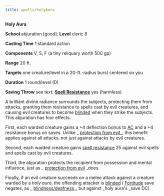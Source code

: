 ```yaml
---
title: spells/holyAura
---
```

 **Holy Aura**

**School** abjuration [good]; **Level** cleric 8

**Casting Time** 1 standard action

**Components** V, S, F (a tiny reliquary worth 500 gp)

**Range** 20 ft.

**Targets** one creature/level in a 20-ft.-radius burst centered on you

**Duration** 1 round/level (D)

**Saving Throw** see text; **[Spell Resistance](../glossary#_spell-resistance)** yes (harmless)

A brilliant divine radiance surrounds the subjects, protecting them from attacks, granting them resistance to spells cast by evil creatures, and causing evil creatures to become [blinded](../glossary#_blinded) when they strike the subjects. This abjuration has four effects.

First, each warded creature gains a +4 deflection bonus to [AC](../combat#_armor-class) and a +4 resistance bonus on saves. Unlike _ [protection from evil](protectionFromEvil#_protection-from-evil)_, this benefit applies against all attacks, not just against attacks by evil creatures.

Second, each warded creature gains [spell resistance](../glossary#_spell-resistance) 25 against evil spells and spells cast by evil creatures.

Third, the abjuration protects the recipient from possession and mental influence, just as _ [protection from evil](protectionFromEvil#_protection-from-evil) _does.

Finally, if an evil creature succeeds on a melee attack against a creature warded by a _holy aura_, the offending attacker is [blinded](../glossary#_blinded) ( [Fortitude](../combat#_fortitude) save negates, as _ [blindness/deafness](blindnessDeafness#_blindness-deafness)_, but against _holy aura's _save DC).

